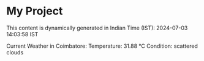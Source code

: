 # My Project

This content is dynamically generated in Indian Time (IST): 2024-07-03 14:03:58 IST


Current Weather in Coimbatore:
Temperature: 31.88 °C
Condition: scattered clouds
